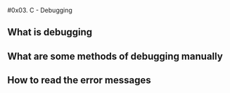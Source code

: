 #0x03. C - Debugging
## What is debugging
## What are some methods of debugging manually
## How to read the error messages
